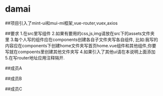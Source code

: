 # damai

##项目引入了mint-ui和mui-mi框架,vue-router,vuex,axios

##要求
	1.在src里写组件
	2.如果有要用的css,js,img请放在src下的assets文件夹里
	3.每个人写的组件应在components创建各自子文件夹写各自组件,
	  比如:我写的内容应在components下创建home文件夹写首页home.vue组件和其他组件,你要写就在compoents里创建其他文件夹写
	4.如果引入了其他ui请在本说明上面添加
	5.在写router地址应用注释隔开.


##成员A



##成员B




##成员C